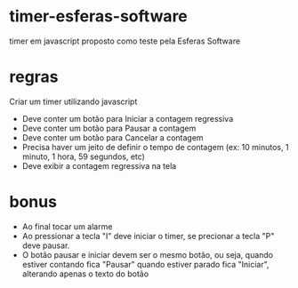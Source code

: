 # timer-esferas-software
timer em javascript proposto como teste pela Esferas Software

# regras 
Criar um timer utilizando javascript
- Deve conter um botão para Iniciar a contagem regressiva
- Deve conter um botão para Pausar a contagem
- Deve conter um botão para Cancelar a contagem
- Precisa haver um jeito de definir o tempo de contagem (ex: 10 minutos, 1 minuto, 1 hora, 59 segundos, etc)
- Deve exibir a contagem regressiva na tela

# bonus
- Ao final tocar um alarme
- Ao pressionar a tecla "I" deve iniciar o timer, se precionar a tecla "P" deve pausar.
- O botão pausar e iniciar devem ser o mesmo botão, ou seja, quando estiver contando fica "Pausar" quando estiver parado fica "Iniciar", alterando apenas o texto do botão
